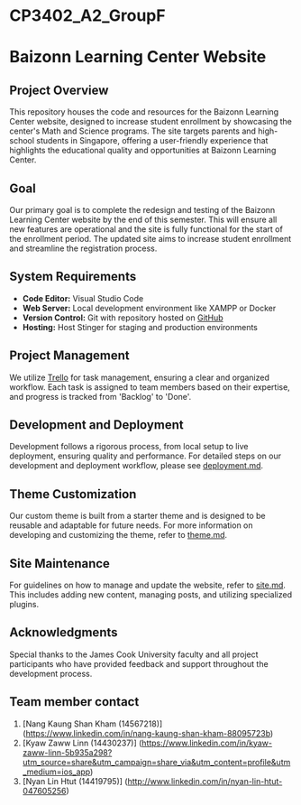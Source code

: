 # CP3402_A2_GroupF

# Baizonn Learning Center Website

## Project Overview
This repository houses the code and resources for the Baizonn Learning Center website, designed to increase student enrollment by showcasing the center's Math and Science programs. The site targets parents and high-school students in Singapore, offering a user-friendly experience that highlights the educational quality and opportunities at Baizonn Learning Center.

## Goal
Our primary goal is to complete the redesign and testing of the Baizonn Learning Center website by the end of this semester. This will ensure all new features are operational and the site is fully functional for the start of the enrollment period. The updated site aims to increase student enrollment and streamline the registration process.


## System Requirements
- **Code Editor:** Visual Studio Code
- **Web Server:** Local development environment like XAMPP or Docker
- **Version Control:** Git with repository hosted on [GitHub](https://github.com/)
- **Hosting:** Host Stinger for staging and production environments
   
## Project Management
We utilize [Trello](https://trello.com) for task management, ensuring a clear and organized workflow. Each task is assigned to team members based on their expertise, and progress is tracked from 'Backlog' to 'Done'.
   
## Development and Deployment
Development follows a rigorous process, from local setup to live deployment, ensuring quality and performance. For detailed steps on our development and deployment workflow, please see [deployment.md](deployment.md).

## Theme Customization
Our custom theme is built from a starter theme and is designed to be reusable and adaptable for future needs. For more information on developing and customizing the theme, refer to [theme.md](theme.md).

## Site Maintenance
For guidelines on how to manage and update the website, refer to [site.md](site.md). This includes adding new content, managing posts, and utilizing specialized plugins.

## Acknowledgments
Special thanks to the James Cook University faculty and all project participants who have provided feedback and support throughout the development process.

## Team member contact 
1. [Nang Kaung Shan Kham (14567218)] (https://www.linkedin.com/in/nang-kaung-shan-kham-88095723b)
2. [Kyaw Zaww Linn (14430237)] (https://www.linkedin.com/in/kyaw-zaww-linn-5b935a298?utm_source=share&utm_campaign=share_via&utm_content=profile&utm_medium=ios_app)
3. [Nyan Lin Htut (14419795)] (http://www.linkedin.com/in/nyan-lin-htut-047605256)


